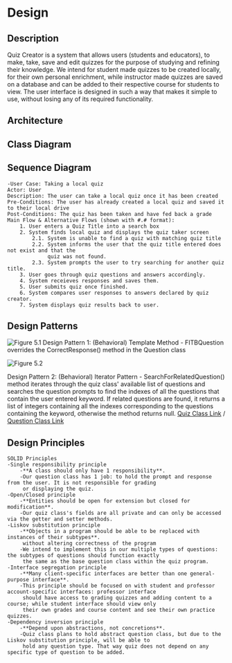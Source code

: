# Design

## Description
Quiz Creator is a system that allows users (students and educators), to make, take, save and edit
quizzes for the purpose of studying and refining their knowledge. We intend for student made quizzes
to be created locally, for their own personal enrichment, while instructor made quizzes are saved on a database
and can be added to their respective course for students to view. The user interface is designed
in such a way that makes it simple to use, without losing any of its required functionality. 

## Architecture

## Class Diagram

## Sequence Diagram

	-User Case: Taking a local quiz
	Actor: User
	Description: The user can take a local quiz once it has been created
	Pre-Conditions: The user has already created a local quiz and saved it to their local drive
	Post-Conditions: The quiz has been taken and have fed back a grade
	Main Flow & Alternative Flows (shown with #.# format):
		1. User enters a Quiz Title into a search box
		2. System finds local quiz and displays the quiz taker screen
			2.1. System is unable to find a quiz with matching quiz title
			2.2. System informs the user that the quiz title entered does not exist and that the
				 quiz was not found.
			2.3. System prompts the user to try searching for another quiz title.
		3. User goes through quiz questions and answers accordingly.
		4. System receieves responses and saves them.
		5. User submits quiz once finished.
		6. System compares user responses to answers declared by quiz creator.
		7. System displays quiz results back to user.

## Design Patterns

![Figure 5.1](https://github.com/brandonbjs/Quiz-Creator/blob/master/Figure5.1.png)
Design Pattern 1: (Behavioral) Template Method - FITBQuestion overrides the CorrectResponse() method in the Question class

![Figure 5.2](https://github.com/brandonbjs/Quiz-Creator/blob/master/DesignPattern5.2.PNG)

Design Pattern 2: (Behavioral) Iterator Pattern - SearchForRelatedQuestion() method iterates through the quiz class' available
list of questions and searches the question prompts to find the indexes of all the questions that contain the user entered keyword. 
If related questions are found, it returns a list of integers containing all the indexes corresponding to the questions containing
the keyword, otherwise the method returns null.
[Quiz Class Link](https://github.com/brandonbjs/Quiz-Creator/blob/master/Quiz-Creator/Quiz.cs)
 / [Question Class Link](https://github.com/brandonbjs/Quiz-Creator/blob/master/Quiz-Creator/Question.cs)



## Design Principles
	SOLID Principles
	-Single responsibility principle
		-**A class should only have 1 responsibility**.
		-Our question class has 1 job: to hold the prompt and response from the user. It is not responsible for grading 
		 or displaying the quiz.
	-Open/Closed principle
		-**Entities should be open for extension but closed for modification**.
		-Our quiz class's fields are all private and can only be accessed via the getter and setter methods. 
	-Liskov substitution principle
		-**Objects in a program should be able to be replaced with instances of their subtypes**.
		 without altering correctness of the program
		-We intend to implement this in our multiple types of questions: the subtypes of questions should function exactly
		 the same as the base question class within the quiz program. 
	-Interface segregation principle
		-**Many client-specific interfaces are better than one general-purpose interface**.
		-This principle should be focused on with student and professor account-specific interfaces: professor interface 
		 should have access to grading quizzes and adding content to a course; while student interface should view only 
		 their own grades and course content and see their own practice quizzes.
	-Dependency inversion principle
		-**Depend upon abstractions, not concretions**.
		-Quiz class plans to hold abstract question class, but due to the Liskov substitution principle, will be able to 
		 hold any question type. That way quiz does not depend on any specific type of question to be added.
